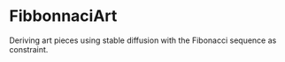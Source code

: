 # FibbonnaciArt
Deriving art pieces using stable diffusion with the Fibonacci sequence as constraint.
